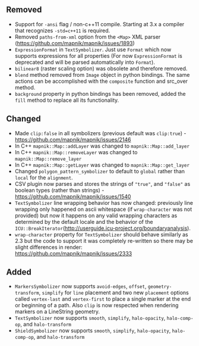 ## Removed

 - Support for `-ansi` flag / non-c++11 compile. Starting at 3.x a compiler that recognizes `-std=c++11` is required.
 - Removed `paths-from-xml` option from the `<Map>` XML parser (https://github.com/mapnik/mapnik/issues/1893)
 - `ExpressionFormat` in `TextSymbolizer`. Just use `Format` which now supports expressions for all properties (For now `ExpressionFormat` is deprecated and will be parsed automatically into `Format`).
 - `bilinear8` (raster scaling option) was obsolete and therefore removed.
 - `blend` method removed from `Image` object in python bindings. The same actions can be accomplished with the `composite` function and src_over method.
 - `background` property in python bindings has been removed, added the `fill` method to replace all its functionality.

## Changed

 - Made `clip:false` in all symbolizers (previous default was `clip:true`) - https://github.com/mapnik/mapnik/issues/2146
 - In C++ `mapnik::Map::addLayer` was changed to `mapnik::Map::add_layer`
 - In C++ `mapnik::Map::removeLayer` was changed to `mapnik::Map::remove_layer`
 - In C++ `mapnik::Map::getLayer` was changed to `mapnik::Map::get_layer`
 - Changed `polygon_pattern_symbolizer` to default to `global` rather than `local` for the `alignment`.
 - CSV plugin now parses and stores the strings of `"true"`, and `"false"` as boolean types (rather than strings) - https://github.com/mapnik/mapnik/issues/1540
 - `TextSymbolizer` line wrapping behavior has now changed: previously line wrapping only happened on ascii whitespace (if `wrap-character` was not provided) but now it happens on any valid wrapping characters as determined by the default locale and the behavior of the `ICU::BreakIterator`(http://userguide.icu-project.org/boundaryanalysis).
 - `wrap-character` property for `TextSymbolizer` should behave similarly as 2.3 but the code to support it was completely re-written so there may be slight differences in render: https://github.com/mapnik/mapnik/issues/2333

## Added

 - `MarkersSymbolizer` now supports `avoid-edges`, `offset`, `geometry-transform`, `simplify` for `line` placement and two new `placement` options called `vertex-last` and `vertex-first` to place a single marker at the end or beginning of a path. Also `clip` is now respected when rendering markers on a LineString 
geometry.
 - `TextSymbolizer` now supports `smooth`, `simplify`, `halo-opacity`, `halo-comp-op`, and `halo-transform`
 - `ShieldSymbolizer` now supports `smooth`, `simplify`, `halo-opacity`, `halo-comp-op`, and `halo-transform`
